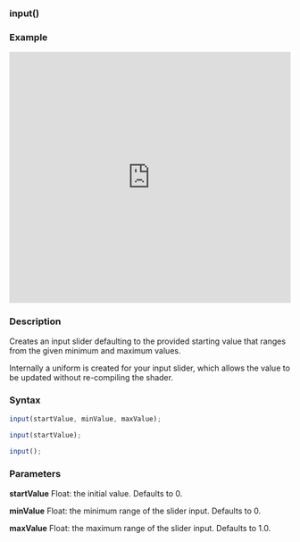 ### input()

### Example

<iframe width="100%" height="450px" src="https://shaderpark.netlify.com/sculpture/-M21S8vSKMzSPfEQOJJ9?example=true&embed=true" frameborder="0"></iframe>

### Description
Creates an input slider defaulting to the provided starting value that ranges from the given minimum and maximum values. 

Internally a uniform is created for your input slider, which allows the value to be updated without re-compiling the shader.

### Syntax
```js
input(startValue, minValue, maxValue);

input(startValue);

input();
```

### Parameters
**startValue** Float: the initial value. Defaults to 0.

**minValue** Float: the minimum range of the slider input. Defaults to 0.

**maxValue** Float: the maximum range of the slider input. Defaults to 1.0.
